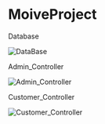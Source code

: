 # MoiveProject

Database 

![DataBase](https://user-images.githubusercontent.com/100548259/166352125-997e59a0-9285-47ce-b30d-db7d4c4a175c.jpg)

Admin_Controller

![Admin_Controller](https://user-images.githubusercontent.com/100548259/166137221-014f3406-8506-4db4-99ab-967a57a850b2.jpg)

Customer_Controller

![Customer_Controller](https://user-images.githubusercontent.com/100548259/166137213-726c8209-7fb7-4f74-8083-4171fef81be5.jpg)
